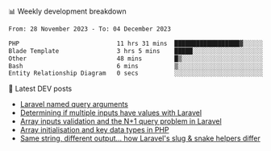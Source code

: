 📊 Weekly development breakdown
<!--START_SECTION:waka-->

```txt
From: 28 November 2023 - To: 04 December 2023

PHP                           11 hrs 31 mins  ██████████████████▓░░░░░░   74.11 %
Blade Template                3 hrs 5 mins    █████░░░░░░░░░░░░░░░░░░░░   19.94 %
Other                         48 mins         █▒░░░░░░░░░░░░░░░░░░░░░░░   05.19 %
Bash                          6 mins          ▒░░░░░░░░░░░░░░░░░░░░░░░░   00.67 %
Entity Relationship Diagram   0 secs          ░░░░░░░░░░░░░░░░░░░░░░░░░   00.09 %
```

<!--END_SECTION:waka-->

📕 Latest DEV posts
<!-- BLOG-POST-LIST:START -->
- [Laravel named query arguments](https://dev.to/michaelvickersuk/laravel-named-query-arguments-28kd)
- [Determining if multiple inputs have values with Laravel](https://dev.to/michaelvickersuk/determining-if-multiple-inputs-have-values-with-laravel-km6)
- [Array inputs validation and the N+1 query problem in Laravel](https://dev.to/michaelvickersuk/array-inputs-validation-and-the-n1-query-problem-in-laravel-2agb)
- [Array initialisation and key data types in PHP](https://dev.to/michaelvickersuk/array-initialisation-and-key-data-types-in-php-1e5b)
- [Same string, different output... how Laravel&#39;s slug &amp; snake helpers differ](https://dev.to/michaelvickersuk/same-string-different-output-how-laravels-slug-snake-helpers-differ-1ccj)
<!-- BLOG-POST-LIST:END -->
